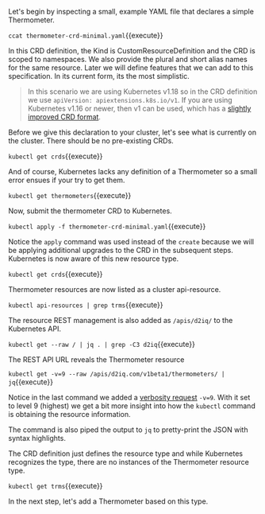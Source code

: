 Let's begin by inspecting a small, example YAML file that declares a simple Thermometer.

`ccat thermometer-crd-minimal.yaml`{{execute}}

In this CRD definition, the Kind is CustomResourceDefinition and the CRD is scoped to namespaces. We also provide the plural and short alias names for the same resource. Later we will define features that we can add to this specification. In its current form, its the most simplistic.

> In this scenario we are using Kubernetes v1.18 so in the CRD definition we use `apiVersion: apiextensions.k8s.io/v1`. If you are using Kubernetes v1.16 or newer, then v1 can be used, which has a [slightly improved CRD format](https://kubernetes.io/docs/tasks/access-kubernetes-api/custom-resources/custom-resource-definition-versioning/#specify-multiple-versions).

Before we give this declaration to your cluster, let's see what is currently on the cluster. There should be no pre-existing CRDs.

`kubectl get crds`{{execute}}

And of course, Kubernetes lacks any definition of a Thermometer so a small error ensues if your try to get them.

`kubectl get thermometers`{{execute}}

Now, submit the thermometer CRD to Kubernetes.

`kubectl apply -f thermometer-crd-minimal.yaml`{{execute}}

Notice the `apply` command was used instead of the `create` because we will be applying additional upgrades to the CRD in the subsequent steps. Kubernetes is now aware of this new resource type.

`kubectl get crds`{{execute}}

Thermometer resources are now listed as a cluster api-resource.

`kubectl api-resources | grep trms`{{execute}}

The resource REST management is also added as `/apis/d2iq/` to the Kubernetes API.

`kubectl get --raw / | jq . | grep -C3 d2iq`{{execute}}

The REST API URL reveals the Thermometer resource

`kubectl get -v=9 --raw /apis/d2iq.com/v1beta1/thermometers/ | jq`{{execute}}

Notice in the last command we added a [verbosity request](https://kubernetes.io/docs/reference/kubectl/cheatsheet/#kubectl-output-verbosity-and-debugging) `-v=9`. With it set to level 9 (highest) we get a bit more insight into how the `kubectl` command is obtaining the resource information.

The command is also piped the output to `jq` to pretty-print the JSON with syntax highlights.

The CRD definition just defines the resource type and while Kubernetes recognizes the type, there are no instances of the Thermometer resource type.

`kubectl get trms`{{execute}}

In the next step, let's add a Thermometer based on this type.
